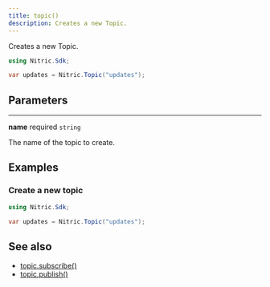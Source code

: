 ```yaml
---
title: topic()
description: Creates a new Topic.
---
```


Creates a new Topic.

```C#
using Nitric.Sdk;

var updates = Nitric.Topic("updates");
```

## Parameters

---

**name** required `string`

The name of the topic to create.

## Examples

### Create a new topic

```C#
using Nitric.Sdk;

var updates = Nitric.Topic("updates");
```

## See also

- [topic.subscribe()](./topic-subscribe.md)
- [topic.publish()](./topic-publish.md)
